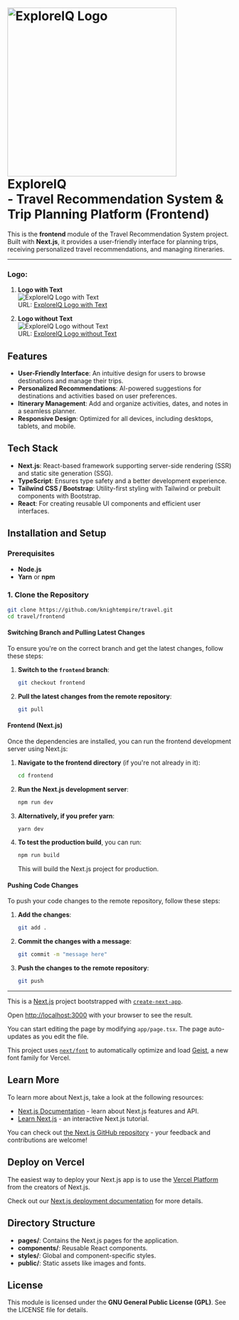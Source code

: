 # <img src="https://i.imgur.com/56G0Rat.png" alt="ExploreIQ Logo" width="380" />  <br> ExploreIQ  <br> - Travel Recommendation System & Trip Planning Platform (Frontend)

This is the **frontend** module of the Travel Recommendation System project. Built with **Next.js**, it provides a user-friendly interface for planning trips, receiving personalized travel recommendations, and managing itineraries.

---



### Logo:
1. **Logo with Text**  
   ![ExploreIQ Logo with Text](https://i.imgur.com/56G0Rat.png)  
   URL: [ExploreIQ Logo with Text](https://i.imgur.com/56G0Rat.png)

2. **Logo without Text**  
   ![ExploreIQ Logo without Text](https://i.imgur.com/0CiG9sS.png)  
   URL: [ExploreIQ Logo without Text](https://i.imgur.com/0CiG9sS.png)

## Features

- **User-Friendly Interface**: An intuitive design for users to browse destinations and manage their trips.
- **Personalized Recommendations**: AI-powered suggestions for destinations and activities based on user preferences.
- **Itinerary Management**: Add and organize activities, dates, and notes in a seamless planner.
- **Responsive Design**: Optimized for all devices, including desktops, tablets, and mobile.

## Tech Stack

- **Next.js**: React-based framework supporting server-side rendering (SSR) and static site generation (SSG).
- **TypeScript**: Ensures type safety and a better development experience.
- **Tailwind CSS / Bootstrap**: Utility-first styling with Tailwind or prebuilt components with Bootstrap.
- **React**: For creating reusable UI components and efficient user interfaces.

## Installation and Setup

### Prerequisites

- **Node.js** 
- **Yarn** or **npm**

### 1. Clone the Repository

```bash
git clone https://github.com/knightempire/travel.git
cd travel/frontend
```
#### Switching Branch and Pulling Latest Changes

To ensure you're on the correct branch and get the latest changes, follow these steps:

1. **Switch to the `frontend` branch**:
    ```bash
    git checkout frontend
    ```

2. **Pull the latest changes from the remote repository**:
    ```bash
    git pull
    ```

#### Frontend (Next.js)

Once the dependencies are installed, you can run the frontend development server using Next.js:

1. **Navigate to the frontend directory** (if you're not already in it):
    ```bash
    cd frontend
    ```

2. **Run the Next.js development server**:
    ```bash
    npm run dev
    ```

3. **Alternatively, if you prefer yarn**:
    ```bash
    yarn dev
    ```

4. **To test the production build**, you can run:
    ```bash
    npm run build
    ```
    This will build the Next.js project for production.





#### Pushing Code Changes

To push your code changes to the remote repository, follow these steps:

1. **Add the changes**:
    ```bash
    git add .
    ```

2. **Commit the changes with a message**:
    ```bash
    git commit -m "message here"
    ```

3. **Push the changes to the remote repository**:
    ```bash
    git push
    ```

---

This is a [Next.js](https://nextjs.org) project bootstrapped with [`create-next-app`](https://nextjs.org/docs/app/api-reference/cli/create-next-app).

Open [http://localhost:3000](http://localhost:3000) with your browser to see the result.

You can start editing the page by modifying `app/page.tsx`. The page auto-updates as you edit the file.

This project uses [`next/font`](https://nextjs.org/docs/app/building-your-application/optimizing/fonts) to automatically optimize and load [Geist](https://vercel.com/font), a new font family for Vercel.

## Learn More

To learn more about Next.js, take a look at the following resources:

- [Next.js Documentation](https://nextjs.org/docs) - learn about Next.js features and API.
- [Learn Next.js](https://nextjs.org/learn) - an interactive Next.js tutorial.

You can check out [the Next.js GitHub repository](https://github.com/vercel/next.js) - your feedback and contributions are welcome!

## Deploy on Vercel

The easiest way to deploy your Next.js app is to use the [Vercel Platform](https://vercel.com/new?utm_medium=default-template&filter=next.js&utm_source=create-next-app&utm_campaign=create-next-app-readme) from the creators of Next.js.

Check out our [Next.js deployment documentation](https://nextjs.org/docs/app/building-your-application/deploying) for more details.



## Directory Structure

- **pages/**: Contains the Next.js pages for the application.
- **components/**: Reusable React components.
- **styles/**: Global and component-specific styles.
- **public/**: Static assets like images and fonts.

## License

This module is licensed under the **GNU General Public License (GPL)**. See the LICENSE file for details.
